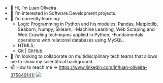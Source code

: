 - 👋 Hi, I’m Luan Oliveira
- 👀 I’m interested in Software Development projects.
- 🌱 I’m currently learning: 
  - Logic Programming in Python and his modules: Pandas, Matplotlib, Seaborn, Numpy, Sklearn; 
  -Machine Learning, Web Scraping and Web Crawling techniques applied in Python;
  -Fundamentals operations with relational databases using MySQL.
  - HTML5;
  - Git | GitHub.  
- 💞️ I’m looking to collaborate on multidisciplinary tech teams that allows me to show my scientifical background.
- 📫 How to reach me -> https://www.linkedin.com/in/luan-oliveira-375849141/
![](https://geps.dev/progress/10)
<!---
LuanOliveira88/LuanOliveira88 is a ✨ special ✨ repository because its `README.md` (this file) appears on your GitHub profile.
You can click the Preview link to take a look at your changes.
--->
